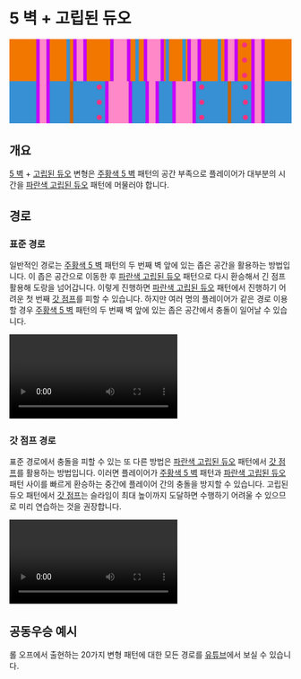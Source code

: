 # 5 벽 + 고립된 듀오

![5 Waller + Isolated Duo](../images/variations/5-waller-isolated-duo.jpg)

## 개요

[5 벽](../rolls/5-waller.md) + [고립된 듀오](../rolls/isolated-duo.md#파란색-롤) 변형은 [주황색 5 벽](../rolls/5-waller.md) 패턴의 공간 부족으로 플레이어가 대부분의 시간을 [파란색 고립된 듀오](../rolls/isolated-duo.md#파란색-롤) 패턴에 머물러야 합니다.

## 경로

### 표준 경로

일반적인 경로는 [주황색 5 벽](../rolls/5-waller.md) 패턴의 두 번째 벽 앞에 있는 좁은 공간을 활용하는 방법입니다. 이 좁은 공간으로 이동한 후 [파란색 고립된 듀오](../rolls/isolated-duo.md#파란색-롤) 패턴으로 다시 환승해서 긴 점프 활용해 도랑을 넘어갑니다. 이렇게 진행하면 [파란색 고립된 듀오](../rolls/isolated-duo.md#파란색-롤) 패턴에서 진행하기 어려운 첫 번째 [갓 점프](../advanced/isolated-duo-god-jumps.md)를 피할 수 있습니다. 하지만 여러 명의 플레이어가 같은 경로 이용할 경우 [주황색 5 벽](../rolls/5-waller.md) 패턴의 두 번째 벽 앞에 있는 좁은 공간에서 충돌이 일어날 수 있습니다.

<video controls>
  <source src="../../images/variations/5-waller-isolated-duo-standard-path.mp4" type="video/mp4">
</video>

### 갓 점프 경로

표준 경로에서 충돌을 피할 수 있는 또 다른 방법은 [파란색 고립된 듀오](../rolls/isolated-duo.md#파란색-롤) 패턴에서 [갓 점프](../advanced/isolated-duo-god-jumps.md)를 활용하는 방법입니다. 이러면 플레이어가 [주황색 5 벽](../rolls/5-waller.md) 패턴과 [파란색 고립된 듀오](../rolls/isolated-duo.md#파란색-롤) 패턴 사이를 빠르게 환승하는 중간에 플레이어 간의 충돌을 방지할 수 있습니다. 고립된 듀오 패턴에서 [갓 점프](../advanced/isolated-duo-god-jumps.md)는 슬라임이 최대 높이까지 도달하면 수행하기 어려울 수 있으므로 미리 연습하는 것을 권장합니다.

<video controls>
  <source src="../../images/variations/5-waller-isolated-duo-god-jump-path.mp4" type="video/mp4">
</video>

## 공동우승 예시

롤 오프에서 출현하는 20가지 변형 패턴에 대한 모든 경로를 [유튜브](https://www.youtube.com/playlist?list=PLG_QNSp9ZgJLWYSNl4vY26VJCZeOQHO1F)에서 보실 수 있습니다.
